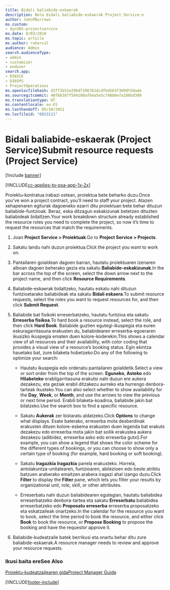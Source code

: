 ```yaml
---
title: Bidali baliabide-eskaerak
description: Nola bidali baliabide-eskaerak Project Service-n
author: JohnPBurrows
ms.custom:
- dyn365-projectservice
ms.date: 8/03/2018
ms.topic: article
ms.author: ruhercul
audience: Admin
search.audienceType:
- admin
- customizer
- enduser
search.app:
- D365CE
- D365PS
- ProjectOperations
ms.openlocfilehash: d3ff2b51e29bd7196761dcdfbd563f309dfddade
ms.sourcegitcommit: 40f68387f594180af64a5e5c748b6efa188bd300
ms.translationtype: HT
ms.contentlocale: eu-ES
ms.lasthandoff: 05/10/2021
ms.locfileid: "6013111"
---
```

# <a name="submit-resource-requests-project-service"></a><span data-ttu-id="5676c-103">Bidali baliabide-eskaerak (Project Service)</span><span class="sxs-lookup"><span data-stu-id="5676c-103">Submit resource requests (Project Service)</span></span>

[!include [banner](../includes/psa-now-project-operations.md)]

[!INCLUDE[cc-applies-to-psa-app-1x-2x](../includes/cc-applies-to-psa-app-1x-2x.md)]

<span data-ttu-id="5676c-104">Proiektu-kontratua irabazi ostean, proiektua bete beharko duzu.</span><span class="sxs-lookup"><span data-stu-id="5676c-104">Once you’ve won a project contract, you’ll need to staff your project.</span></span> <span data-ttu-id="5676c-105">Atazen xehapenaren egiturak dagoeneko ezarri ditu proiektuan bete behar dituzun baliabide-funtzioak. Beraz, eska ditzagun eskakizunak betetzen dituzten baliabideak bidaltzen.</span><span class="sxs-lookup"><span data-stu-id="5676c-105">Your work breakdown structure already established the resource roles you need to complete the project, so now it’s time to request the resources that match the requirements.</span></span>  
  
1.  <span data-ttu-id="5676c-106">Joan **Project Service > Proiektuak**.</span><span class="sxs-lookup"><span data-stu-id="5676c-106">Go to **Project Service > Projects**.</span></span>  
  
2.  <span data-ttu-id="5676c-107">Sakatu landu nahi duzun proiektua.</span><span class="sxs-lookup"><span data-stu-id="5676c-107">Click the project you want to work on.</span></span>  
  
3.  <span data-ttu-id="5676c-108">Pantailaren goialdean dagoen barran, hautatu proiektuaren izenaren alboan dagoen beherako gezia eta sakatu **Baliabide-eskakizunak**.</span><span class="sxs-lookup"><span data-stu-id="5676c-108">In the bar across the top of the screen, select the down arrow next to the project name, and then click **Resource Requirements**.</span></span>  
  
4.  <span data-ttu-id="5676c-109">Baliabide-eskaerak bidaltzeko, hautatu eskatu nahi dituzun funtzioetarako baliabideak eta sakatu **Bidali eskaera**.</span><span class="sxs-lookup"><span data-stu-id="5676c-109">To submit resource requests, select the roles you want to request resources for, and then click **Submit Request**.</span></span>  
  
5.  <span data-ttu-id="5676c-110">Baliabide bat fisikoki erreserbatzeko, hautatu funtzioa eta sakatu **Erreserba fisikoa**.</span><span class="sxs-lookup"><span data-stu-id="5676c-110">To hard book a resource instead, select the role, and then click **Hard Book**.</span></span> <span data-ttu-id="5676c-111">Baliabide guztien egutegi-ikuspegia eta euren eskuragarritasuna erakusten du, baliabidearen erreserba-egoeraren ikusizko ikuspegia ematen duen kolore-koderekin.</span><span class="sxs-lookup"><span data-stu-id="5676c-111">This shows a calendar view of all resources and their availability, with color coding that provides a visual view of a resource’s booking status.</span></span> <span data-ttu-id="5676c-112">Egin ekintza hauetako bat, zure bilaketa hobetzeko:</span><span class="sxs-lookup"><span data-stu-id="5676c-112">Do any of the following to optimize your search:</span></span>  
  
    -   <span data-ttu-id="5676c-113">Hautatu ikuspegia edo ordenatu pantailaren goialdetik.</span><span class="sxs-lookup"><span data-stu-id="5676c-113">Select a view or sort order from the top of the screen.</span></span> <span data-ttu-id="5676c-114">**Eguneko**, **Asteko** edo **Hilabeteko** erabilgarritasuna erakutsi nahi duzun ere aukera dezakezu, eta geziak erabil ditzakezu aurreko eta hurrengo denbora-tarteak ikusteko.</span><span class="sxs-lookup"><span data-stu-id="5676c-114">You can also select whether to show availability for the **Day**, **Week**, or **Month**, and use the arrows to view the previous or next time period.</span></span> <span data-ttu-id="5676c-115">Erabili bilaketa-koadroa, baliabide jakin bat bilatzeko.</span><span class="sxs-lookup"><span data-stu-id="5676c-115">Use the search box to find a specific resource.</span></span>  
  
    -   <span data-ttu-id="5676c-116">Sakatu **Aukerak** zer bistaratu aldatzeko.</span><span class="sxs-lookup"><span data-stu-id="5676c-116">Click **Options** to change what displays.</span></span> <span data-ttu-id="5676c-117">Esate baterako, erreserba mota desberdinak erakusten dituen kolore-eskema erakusten duen legenda bat erakuts dezakezu edo erreserba mota jakin bat soilik erakustea aukera dezakezu (adibidez, erreserba asko edo erreserba gutxi).</span><span class="sxs-lookup"><span data-stu-id="5676c-117">For example, you can show a legend that shows the color scheme for the different types of bookings, or you can choose to show only a certain type of booking (for example, hard booking or soft booking).</span></span>  
  
    -   <span data-ttu-id="5676c-118">Sakatu **Iragazkia** **Iragazkia** panela erakusteko. Horrela, antolakuntza-unitatearen, funtzioaren, abilezioen edo beste atribtu batzuen araberako emaitzen arabera iragazi ahal izango duzu.</span><span class="sxs-lookup"><span data-stu-id="5676c-118">Click **Filter** to display the **Filter** pane, which lets you filter your results by organizational unit, role, skill, or other attributes.</span></span>  
  
    -   <span data-ttu-id="5676c-119">Erreserbatu nahi duzun baliabidearen egutegian, hautatu baliabidea erreserbatzeko denbora-tartea eta sakatu **Erreserbatu** baliabidea erreserbatzeko edo **Proposatu erreserba** erreserba proposatzeko eta eskatzaileak onartzeko.</span><span class="sxs-lookup"><span data-stu-id="5676c-119">In the calendar for the resource you want to book, select the time period to book the resource, and either click **Book** to book the resource, or **Propose Booking** to propose the booking and have the requestor approve it.</span></span>  
  
6.  <span data-ttu-id="5676c-120">Baliabide-kudeatzaile batek berrikusi eta onartu behar ditu zure baliabide-eskaerak.</span><span class="sxs-lookup"><span data-stu-id="5676c-120">A resource manager needs to review and approve your resource requests.</span></span>  
  
### <a name="see-also"></a><span data-ttu-id="5676c-121">Ikusi baita ere</span><span class="sxs-lookup"><span data-stu-id="5676c-121">See Also</span></span>  
 [<span data-ttu-id="5676c-122">Proiektu-kudeatzailearen gida</span><span class="sxs-lookup"><span data-stu-id="5676c-122">Project Manager Guide</span></span>](../psa/project-manager-guide.md)


[!INCLUDE[footer-include](../includes/footer-banner.md)]